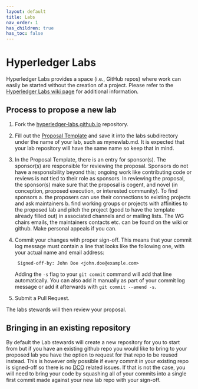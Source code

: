 ```yaml
---
layout: default
title: Labs
nav_order: 1
has_children: true
has_toc: false
---
```

[//]: # (SPDX-License-Identifier: CC-BY-4.0)

# Hyperledger Labs

Hyperledger Labs provides a space (i.e., GitHub repos) where work can
easily be started without the creation of a project. Please refer to
the [Hyperledger Labs wiki page](https://wiki.hyperledger.org/display/labs)
for additional information.

## Process to propose a new lab

1. Fork the [hyperledger-labs.github.io](https://github.com/hyperledger-labs/hyperledger-labs.github.io) repository.

2. Fill out the [Proposal Template](https://github.com/hyperledger-labs/hyperledger-labs.github.io/blob/master/proposal-template.md)
and save it into the labs subdirectory under the name of your lab,
such as mynewlab.md. It is expected that your lab repository will have
the same name so keep that in mind.

3. In the Proposal Template, there is an entry for sponsor(s). The sponsor(s) are responsible for reviewing the proposal. Sponsors do not have a responsibility beyond this; ongoing work like contributing code or reviews is not tied to their role as sponsors. In reviewing the proposal, the sponsor(s) make sure that the proposal is cogent, and novel (in conception, proposed execution, or interested community).
To find sponsors
        a. the proposers can use their connections to existing projects and ask maintainers
        b. find working groups or projects with affinities to the proposed lab and pitch the project (good to have the template already filled out) in associated channels and or mailing lists. The WG chairs emails, the maintainers contacts etc. can be found on the wiki or github. Make personal appeals if you can.

4. Commit your changes with proper sign-off. This means that your commit
log message must contain a line that looks like the following one,
with your actual name and email address:

        Signed-off-by: John Doe <john.doe@example.com>

   Adding the `-s` flag to your `git commit` command will add that line
automatically. You can also add it manually as part of your commit
log message or add it afterwards with `git commit --amend -s`.

5. Submit a Pull Request.

The labs stewards will then review your proposal.

## Bringing in an existing repository

By default the Lab stewards will create a new repository for you to
start from but if you have an existing github repo you would like to
bring to your proposed lab you have the option to request for that
repo to be reused instead. This is however only possible if every
commit in your existing repo is signed-off so there is no
[DCO](https://developercertificate.org/) related issues. If that is
not the case, you will need to bring your code by squashing all of
your commits into a single first commit made against your new lab
repo with your sign-off.
